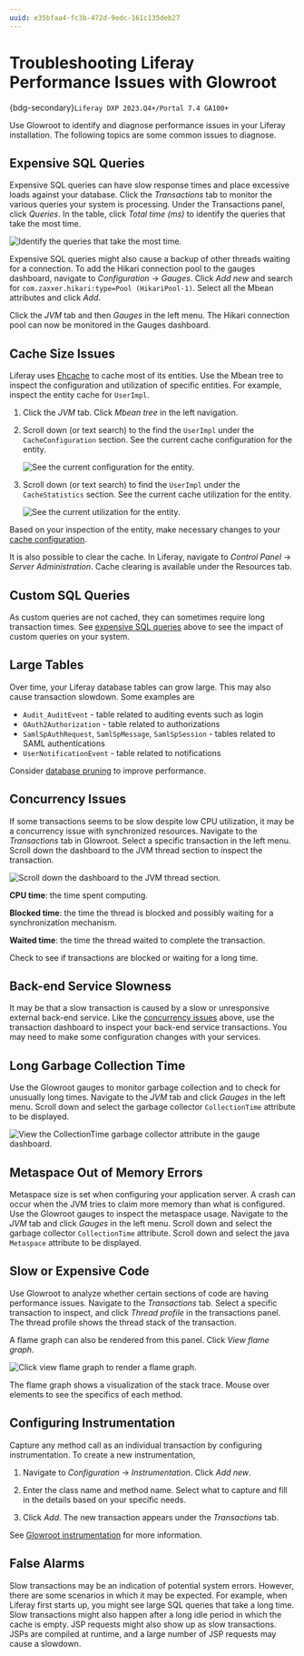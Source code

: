 ```yaml
---
uuid: e35bfaa4-fc3b-472d-9edc-161c135deb27
---
```


# Troubleshooting Liferay Performance Issues with Glowroot

{bdg-secondary}`Liferay DXP 2023.Q4+/Portal 7.4 GA100+`

Use Glowroot to identify and diagnose performance issues in your Liferay installation. The following topics are some common issues to diagnose.

## Expensive SQL Queries

Expensive SQL queries can have slow response times and place excessive loads against your database. Click the _Transactions_ tab to monitor the various queries your system is processing. Under the Transactions panel, click _Queries_. In the table, click _Total time (ms)_ to identify the queries that take the most time.

![Identify the queries that take the most time.](./troubleshooting-liferay-performance-issues-with-glowroot/images/01.png)

Expensive SQL queries might also cause a backup of other threads waiting for a connection. To add the Hikari connection pool to the gauges dashboard, navigate to _Configuration_ &rarr; _Gauges_. Click _Add new_ and search for `com.zaxxer.hikari:type=Pool (HikariPool-1)`. Select all the Mbean attributes and click _Add_.

Click the _JVM_ tab and then _Gauges_ in the left menu. The Hikari connection pool can now be monitored in the Gauges dashboard.

## Cache Size Issues

Liferay uses [Ehcache](https://www.ehcache.org/) to cache most of its entities. Use the Mbean tree to inspect the configuration and utilization of specific entities. For example, inspect the entity cache for `UserImpl`.

1. Click the _JVM_ tab. Click _Mbean tree_ in the left navigation.

1. Scroll down (or text search) to the find the `UserImpl` under the `CacheConfiguration` section. See the current cache configuration for the entity.

   ![See the current configuration for the entity.](./troubleshooting-liferay-performance-issues-with-glowroot/images/02.png)

1. Scroll down (or text search) to find the `UserImpl` under the `CacheStatistics` section. See the current cache utilization for the entity.

   ![See the current utilization for the entity.](./troubleshooting-liferay-performance-issues-with-glowroot/images/03.png)

Based on your inspection of the entity, make necessary changes to your [cache configuration](../../building-applications/data-frameworks/cache.md).

It is also possible to clear the cache. In Liferay, navigate to _Control Panel_ &rarr; _Server Administration_. Cache clearing is available under the Resources tab.

## Custom SQL Queries

As custom queries are not cached, they can sometimes require long transaction times. See [expensive SQL queries](#expensive-sql-queries) above to see the impact of custom queries on your system.

## Large Tables

Over time, your Liferay database tables can grow large. This may also cause transaction slowdown. Some examples are

- `Audit_AuditEvent` - table related to auditing events such as login
- `OAuth2Authorization` - table related to authorizations
- `SamlSpAuthRequest`, `SamlSpMessage`, `SamlSpSession` - tables related to SAML authentications
- `UserNotificationEvent` - table related to notifications

Consider [database pruning](../../installation-and-upgrades/upgrading-liferay/upgrade-stability-and-performance/database-pruning-for-faster-upgrades.md) to improve performance.

## Concurrency Issues

If some transactions seems to be slow despite low CPU utilization, it may be a concurrency issue with synchronized resources. Navigate to the _Transactions_ tab in Glowroot. Select a specific transaction in the left menu. Scroll down the dashboard to the JVM thread section to inspect the transaction.

![Scroll down the dashboard to the JVM thread section.](./troubleshooting-liferay-performance-issues-with-glowroot/images/04.png)

**CPU time**: the time spent computing.

**Blocked time**: the time the thread is blocked and possibly waiting for a synchronization mechanism.

**Waited time**: the time the thread waited to complete the transaction.

Check to see if transactions are blocked or waiting for a long time.

## Back-end Service Slowness

It may be that a slow transaction is caused by a slow or unresponsive external back-end service. Like the [concurrency issues](#concurrency-issues) above, use the transaction dashboard to inspect your back-end service transactions. You may need to make some configuration changes with your services.

## Long Garbage Collection Time

Use the Glowroot gauges to monitor garbage collection and to check for unusually long times. Navigate to the _JVM_ tab and click _Gauges_ in the left menu. Scroll down and select the garbage collector `CollectionTime` attribute to be displayed.

![View the CollectionTime garbage collector attribute in the gauge dashboard.](./troubleshooting-liferay-performance-issues-with-glowroot/images/05.png)

## Metaspace Out of Memory Errors

Metaspace size is set when configuring your application server. A crash can occur when the JVM tries to claim more memory than what is configured. Use the Glowroot gauges to inspect the metaspace usage. Navigate to the _JVM_ tab and click _Gauges_ in the left menu. Scroll down and select the garbage collector `CollectionTime` attribute. Scroll down and select the java `Metaspace` attribute to be displayed.

## Slow or Expensive Code

Use Glowroot to analyze whether certain sections of code are having performance issues. Navigate to the _Transactions_ tab. Select a specific transaction to inspect, and click _Thread profile_ in the transactions panel. The thread profile shows the thread stack of the transaction.

A flame graph can also be rendered from this panel. Click _View flame graph_.

![Click view flame graph to render a flame graph.](./troubleshooting-liferay-performance-issues-with-glowroot/images/06.png)

The flame graph shows a visualization of the stack trace. Mouse over elements to see the specifics of each method.

## Configuring Instrumentation

Capture any method call as an individual transaction by configuring instrumentation. To create a new instrumentation,

1. Navigate to _Configuration_ &rarr; _Instrumentation_. Click _Add new_.

1. Enter the class name and method name. Select what to capture and fill in the details based on your specific needs.

1. Click _Add_. The new transaction appears under the _Transactions_ tab.

See [Glowroot instrumentation](https://glowroot.org/instrumentation.html) for more information.

## False Alarms

Slow transactions may be an indication of potential system errors. However, there are some scenarios in which it may be expected. For example, when Liferay first starts up, you might see large SQL queries that take a long time. Slow transactions might also happen after a long idle period in which the cache is empty. JSP requests might also show up as slow transactions. JSPs are compiled at runtime, and a large number of JSP requests may cause a slowdown.
